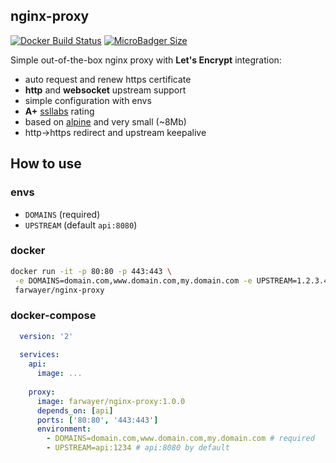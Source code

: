 ## nginx-proxy

[![Docker Build Status](https://img.shields.io/docker/build/farwayer/nginx-proxy.svg)](https://hub.docker.com/r/farwayer/nginx-proxy/) [![MicroBadger Size](https://img.shields.io/microbadger/image-size/farwayer/nginx-proxy.svg)](https://hub.docker.com/r/farwayer/nginx-proxy/)

Simple out-of-the-box nginx proxy with **Let's Encrypt** integration:

- auto request and renew https certificate
- **http** and **websocket** upstream support
- simple configuration with envs
- **A+** [ssllabs](https://www.ssllabs.com/ssltest/) rating
- based on [alpine](https://alpinelinux.org/) and very small (~8Mb)
- http->https redirect and upstream keepalive

## How to use

### envs

- `DOMAINS` (required)
- `UPSTREAM` (default `api:8080`)

### docker

```bash
docker run -it -p 80:80 -p 443:443 \
 -e DOMAINS=domain.com,www.domain.com,my.domain.com -e UPSTREAM=1.2.3.4:8080 \
 farwayer/nginx-proxy 
```

### docker-compose

```yaml
  version: '2'
  
  services:
    api:
      image: ... 
  
    proxy:
      image: farwayer/nginx-proxy:1.0.0
      depends_on: [api]
      ports: ['80:80', '443:443']
      environment:
        - DOMAINS=domain.com,www.domain.com,my.domain.com # required
        - UPSTREAM=api:1234 # api:8080 by default 
```
